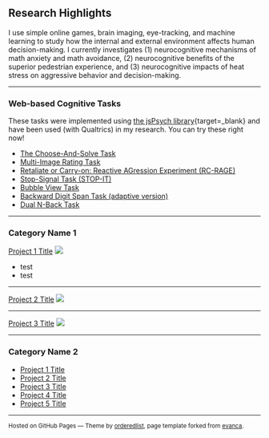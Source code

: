 ## Research Highlights
I use simple online games, brain imaging, eye-tracking, and machine learning to study how the internal and external environment affects human decision-making. I currently investigates (1) neurocognitive mechanisms of math anxiety and math avoidance, (2) neurocognitive benefits of the superior pedestrian experience, and (3) neurocognitive impacts of heat stress on aggressive behavior and decision-making.

---

### Web-based Cognitive Tasks
These tasks were implemented using [the jsPsych library](https://www.jspsych.org/){target=_blank} and have been used (with Qualtrics) in my research. You can try these right now!
* [The Choose-And-Solve Task](https://kywch.github.io/CAST_jsPsych/choose-and-solve-task.html)
* [Multi-Image Rating Task](https://kywch.github.io/ImageRatingStudy/multi-rating.html)
* [Retaliate or Carry-on: Reactive AGression Experiment (RC-RAGE)](https://kywch.github.io/RC-RAGE_jsPsych/)
* [Stop-Signal Task (STOP-IT)](https://kywch.github.io/RC-RAGE_jsPsych/stop-signal.html)
* [Bubble View Task](https://kywch.github.io/BubbleView_jsPsych/)
* [Backward Digit Span Task (adaptive version)](https://kywch.github.io/WorkingMemoryTasks/backward-digit-span-adaptive.html)
* [Dual N-Back Task](https://kywch.github.io/WorkingMemoryTasks/dual-nback.html)


---

### Category Name 1

[Project 1 Title](/sample_page)
<img src="images/dummy_thumbnail.jpg?raw=true"/>
* test
* test

---
[Project 2 Title](/pdf/sample_presentation.pdf)
<img src="images/dummy_thumbnail.jpg?raw=true"/>

---
[Project 3 Title](http://example.com/)
<img src="images/dummy_thumbnail.jpg?raw=true"/>

---

### Category Name 2

- [Project 1 Title](http://example.com/)
- [Project 2 Title](http://example.com/)
- [Project 3 Title](http://example.com/)
- [Project 4 Title](http://example.com/)
- [Project 5 Title](http://example.com/)




---
<p><small>Hosted on GitHub Pages &mdash; Theme by <a href="https://github.com/orderedlist" target="_blank">orderedlist</a>, 
 page template forked from <a href="https://github.com/evanca/quick-portfolio" target="_blank">evanca</a>.</small></p>
